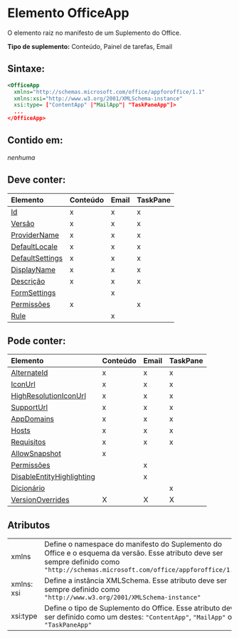 
# Elemento OfficeApp
O elemento raiz no manifesto de um Suplemento do Office.

 **Tipo de suplemento:** Conteúdo, Painel de tarefas, Email


## Sintaxe:


```XML
<OfficeApp 
  xmlns="http://schemas.microsoft.com/office/appforoffice/1.1" 
  xmlns:xsi="http://www.w3.org/2001/XMLSchema-instance" 
  xsi:type= ["ContentApp" |"MailApp"| "TaskPaneApp"]>
  ...
</OfficeApp>
```


## Contido em:

 _nenhuma_


## Deve conter:



|**Elemento**|**Conteúdo**|**Email**|**TaskPane**|
|:-----|:-----|:-----|:-----|
|[Id](../../reference/manifest/id.md)|x|x|x|
|[Versão](../../reference/manifest/version.md)|x|x|x|
|[ProviderName](../../reference/manifest/providername.md)|x|x|x|
|[DefaultLocale](../../reference/manifest/defaultlocale.md)|x|x|x|
|[DefaultSettings](../../reference/manifest/defaultsettings.md)|x|x|x|
|[DisplayName](../../reference/manifest/displayname.md)|x|x|x|
|[Descrição](../../reference/manifest/description.md)|x|x|x|
|[FormSettings](../../reference/manifest/formsettings.md)||x||
|[Permissões](../../reference/manifest/permissions.md)|x||x|
|[Rule](../../reference/manifest/rule.md)||x||

## Pode conter:



|**Elemento**|**Conteúdo**|**Email**|**TaskPane**|
|:-----|:-----|:-----|:-----|
|[AlternateId](../../reference/manifest/alternateid.md)|x|x|x|
|[IconUrl](../../reference/manifest/iconurl.md)|x|x|x|
|[HighResolutionIconUrl](../../reference/manifest/highresolutioniconurl.md)|x|x|x|
|[SupportUrl](../../reference/manifest/supporturl.md)|x|x|x|
|[AppDomains](../../reference/manifest/appdomains.md)|x|x|x|
|[Hosts](../../reference/manifest/hosts.md)|x|x|x|
|[Requisitos](../../reference/manifest/requirements.md)|x|x|x|
|[AllowSnapshot](../../reference/manifest/allowsnapshot.md)|x|||
|[Permissões](../../reference/manifest/permissions.md)||x||
|[DisableEntityHighlighting](../../reference/manifest/disableentityhighlighting.md)||x||
|[Dicionário](../../reference/manifest/dictionary.md)|||x|
|[VersionOverrides](../../reference/manifest/versionoverrides.md)|X|X|X|

## Atributos


|||
|:-----|:-----|
|xmlns|Define o namespace do manifesto do Suplemento do Office e o esquema da versão. Esse atributo deve ser sempre definido como `"http://schemas.microsoft.com/office/appforoffice/1.1"`|
|xmlns: xsi|Define a instância XMLSchema. Esse atributo deve ser sempre definido como `"http://www.w3.org/2001/XMLSchema-instance"`|
|xsi:type|Define o tipo de Suplemento do Office. Esse atributo deve ser definido como um destes: `"ContentApp"`, `"MailApp"` ou `"TaskPaneApp"`|
